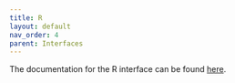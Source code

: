 ```yaml
---
title: R
layout: default
nav_order: 4
parent: Interfaces
---
```


The documentation for the R interface can be found [here](https://predict-epfl.github.io/piqp-r/).